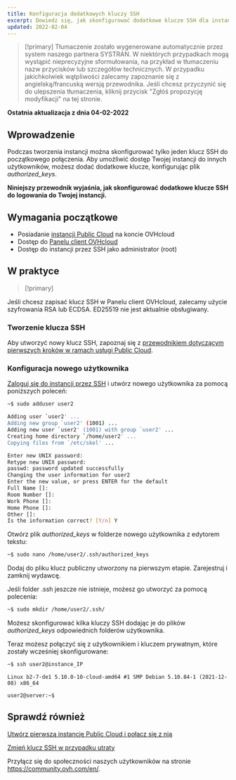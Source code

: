 ```yaml
---
title: Konfiguracja dodatkowych kluczy SSH
excerpt: Dowiedz się, jak skonfigurować dodatkowe klucze SSH dla instancji Public Cloud
updated: 2022-02-04
---
```


> [!primary]
> Tłumaczenie zostało wygenerowane automatycznie przez system naszego partnera SYSTRAN. W niektórych przypadkach mogą wystąpić nieprecyzyjne sformułowania, na przykład w tłumaczeniu nazw przycisków lub szczegółów technicznych. W przypadku jakichkolwiek wątpliwości zalecamy zapoznanie się z angielską/francuską wersją przewodnika. Jeśli chcesz przyczynić się do ulepszenia tłumaczenia, kliknij przycisk "Zgłóś propozycję modyfikacji" na tej stronie.
> 

**Ostatnia aktualizacja z dnia 04-02-2022**

## Wprowadzenie
 
Podczas tworzenia instancji można skonfigurować tylko jeden klucz SSH do początkowego połączenia. Aby umożliwić dostęp Twojej instancji do innych użytkowników, możesz dodać dodatkowe klucze, konfigurując plik *authorized_keys*.

**Niniejszy przewodnik wyjaśnia, jak skonfigurować dodatkowe klucze SSH do logowania do Twojej instancji.**

## Wymagania początkowe

- Posiadanie [instancji Public Cloud](https://www.ovhcloud.com/pl/public-cloud/) na koncie OVHcloud
- Dostęp do [Panelu client OVHcloud](https://www.ovh.com/auth/?action=gotomanager&from=https://www.ovh.pl/&ovhSubsidiary=pl)
- Dostęp do instancji przez SSH jako administrator (root)

## W praktyce

> [!primary]
>
Jeśli chcesz zapisać klucz SSH w Panelu client OVHcloud, zalecamy użycie szyfrowania RSA lub ECDSA. ED25519 nie jest aktualnie obsługiwany.
>

### Tworzenie klucza SSH

Aby utworzyć nowy klucz SSH, zapoznaj się z [przewodnikiem dotyczącym pierwszych kroków w ramach usługi Public Cloud](/pages/public_cloud/compute/public-cloud-first-steps).

### Konfiguracja nowego użytkownika

[Zaloguj się do instancji przez SSH](/pages/public_cloud/compute/public-cloud-first-steps#connect-to-instance) i utwórz nowego użytkownika za pomocą poniższych poleceń:

```bash
~$ sudo adduser user2

Adding user `user2' ...
Adding new group `user2' (1001) ...
Adding new user `user2' (1001) with group `user2' ...
Creating home directory `/home/user2' ...
Copying files from `/etc/skel' ...

Enter new UNIX password:
Retype new UNIX password:
passwd: password updated successfully
Changing the user information for user2
Enter the new value, or press ENTER for the default
Full Name []:
Room Number []:
Work Phone []:
Home Phone []:
Other []:
Is the information correct? [Y/n] Y
```

Otwórz plik *authorized_keys* w folderze nowego użytkownika z edytorem tekstu:

```bash
~$ sudo nano /home/user2/.ssh/authorized_keys
```

Dodaj do pliku klucz publiczny utworzony na pierwszym etapie. Zarejestruj i zamknij wydawcę.

Jeśli folder .ssh jeszcze nie istnieje, możesz go utworzyć za pomocą polecenia:

```bash
~$ sudo mkdir /home/user2/.ssh/
```

Możesz skonfigurować kilka kluczy SSH dodając je do plików *authorized_keys* odpowiednich folderów użytkownika.

Teraz możesz połączyć się z użytkownikiem i kluczem prywatnym, które zostały wcześniej skonfigurowane:

```bash
~$ ssh user2@instance_IP
```
```console
Linux b2-7-de1 5.10.0-10-cloud-amd64 #1 SMP Debian 5.10.84-1 (2021-12-08) x86_64

user2@server:~$
```

## Sprawdź również

[Utwórz pierwszą instancję Public Cloud i połącz się z nią](/pages/public_cloud/compute/public-cloud-first-steps)

[Zmień klucz SSH w przypadku utraty](/pages/public_cloud/compute/replacing_lost_ssh_key)

Przyłącz się do społeczności naszych użytkowników na stronie <https://community.ovh.com/en/>.